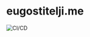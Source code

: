 # eugostitelji.me

![CI/CD](https://github.com/SnappTeamOpenUp/eugostitelji.me/actions/workflows/github-actions-demo.yml/badge.svg)
